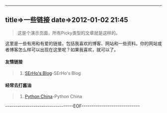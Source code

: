 -----------------
title=>一些链接
date=>2012-01-02 21:45
----------------------

>这是个演示页面，所有Picky类型的文章就是这样的。

这里是一些有用和有爱的链接，包括我喜欢的博客、网站和一些资料。你的网站或者博客怎么样可以出现在这里呢？如果我喜欢，就可以了。

#### 友情链接

>1. [SErHo's Blog][1]-SErHo's Blog


#### 经常去打酱油

>1. [Python China][2]-Python China

----------------------------------EOF-----------------------------

[1]:http://serholiu.com/
[2]:http://python-china.org/



